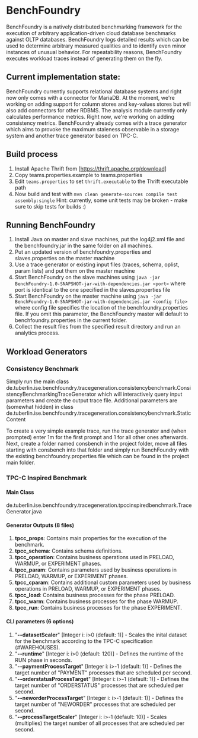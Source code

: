 # BenchFoundry
BenchFoundry is a natively distributed benchmarking framework for the execution of arbitrary application-driven cloud database benchmarks against OLTP databases. BenchFoundry logs detailed results which can be used to determine arbitrary measured qualities and to identify even minor instances of unusual behavior. For repeatability reasons, BenchFoundry executes workload traces instead of generating them on the fly.

## Current implementation state:
BenchFoundry currently supports relational database systems and right now only comes with a connector for MariaDB. At the moment, we're working on adding support for column stores and key-values stores but will also add connectors for other RDBMS.
The analysis module currently only calculates performance metrics. Right now, we're working on adding consistency metrics.
BenchFoundry already comes with a trace generator which aims to provoke the maximum staleness observable in a storage system and another trace generator based on TPC-C.



## Build process
1. Install Apache Thrift from [https://thrift.apache.org/download]
2. Copy teams.properties.example to teams.properties
3. Edit `teams.properties` to set `thrift.executable` to the Thrift executable path
4. Now build and test with 
`mvn clean generate-sources compile test assembly:single`
Hint: currently, some unit tests may be broken - make sure to skip tests for builds :)

## Running BenchFoundry
1. Install Java on master and slave machines, put the log4j2.xml file and the benchfoundry.jar in the same folder on all machines.
2. Put an updated version of benchfoundry.properties and slaves.properties on the master machine
3. Use a trace generator or existing input files (traces, schema, oplist, param lists) and put them on the master machine
4. Start BenchFoundry on the slave machines using `java -jar BenchFoundry-1.0-SNAPSHOT-jar-with-dependencies.jar <port>` where port is identical to the one specified in the slaves.properties file
5. Start BenchFoundry on the master machine using `java -jar BenchFoundry-1.0-SNAPSHOT-jar-with-dependencies.jar <config file>` where config file specifies the location of the benchfoundry.properties file. If you omit this parameter, the BenchFoundry master will default to benchfoundry.properties in the current folder.
6. Collect the result files from the specified result directory and run an analytics process.

## Workload Generators
### Consistency Benchmark
Simply run the main class de.tuberlin.ise.benchfoundry.tracegeneration.consistencybenchmark.ConsistencyBenchmarkingTraceGenerator which will interactively query input parameters and create the output trace file. Additional parameters are (somewhat hidden) in class de.tuberlin.ise.benchfoundry.tracegeneration.consistencybenchmark.StaticContent

To create a very simple example trace, run the trace generator and (when prompted) enter 1m for the first prompt and 1 for all other ones afterwards. Next, create a folder named consbench in the project folder, move all files starting with consbench into that folder and simply run BenchFoundry with the existing benchfoundry.properties file which can be found in the project main folder.

### TPC-C Inspired Benchmark
#### Main Class
de.tuberlin.ise.benchfoundry.tracegeneration.tpccinspiredbenchmark.TraceGenerator.java

#### Generator Outputs (8 files)
1. **tpcc_props**: Contains main properties for the execution of the benchmark.
2. **tpcc_schema**: Contains schema definitions.
3. **tpcc_operation**: Contains business operations used in PRELOAD, WARMUP, or EXPERIMENT phases.
4. **tpcc_param**: Contains parameters used by business operations in PRELOAD, WARMUP, or EXPERIMENT phases.
5. **tpcc_cparam**: Contains additional custom parameters used by business operations in PRELOAD, WARMUP, or EXPERIMENT phases.
6. **tpcc_load**: Contains business processes for the phase PRELOAD.
7. **tpcc_warm**: Contains business processes for the phase WARMUP.
8. **tpcc_run**: Contains business processes for the phase EXPERIMENT.

#### CLI parameters (6 options)
1. "**--datasetScaler**" [Integer i: i>0 (default: 1)] - Scales the inital dataset for the benchmark according to the TPC-C specification (#WAREHOUSES).
2. "**--runtime**" [Integer i: i>0 (default: 120)] - Defines the runtime of the RUN phase in seconds.
3. "**--paymentProcessTarget**" [Integer i: i>-1 (default: 1)] - Defines the target number of "PAYMENT" processes that are scheduled per second.
4. "**--orderstatusProcessTarget**" [Integer i: i>-1 (default: 1)] - Defines the target number of "ORDERSTATUS" processes that are scheduled per second.
5. "**--neworderProcessTarget**" [Integer i: i>-1 (default: 1)] - Defines the target number of "NEWORDER" processes that are scheduled per second.
6. "**--processTargetScaler**" [Integer i: i>-1 (default: 10)] - Scales (multiplies) the target number of all processes that are scheduled per second.


